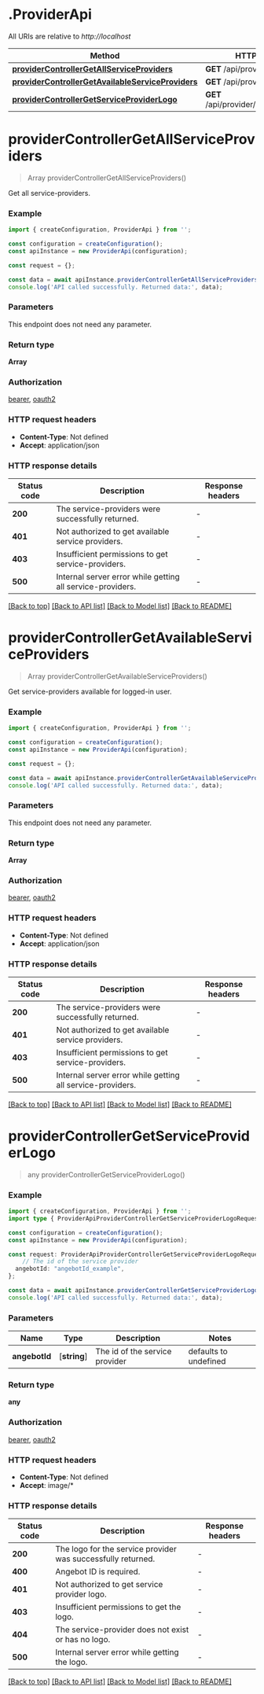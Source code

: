 # .ProviderApi

All URIs are relative to *http://localhost*

Method | HTTP request | Description
------------- | ------------- | -------------
[**providerControllerGetAllServiceProviders**](ProviderApi.md#providerControllerGetAllServiceProviders) | **GET** /api/provider/all | 
[**providerControllerGetAvailableServiceProviders**](ProviderApi.md#providerControllerGetAvailableServiceProviders) | **GET** /api/provider | 
[**providerControllerGetServiceProviderLogo**](ProviderApi.md#providerControllerGetServiceProviderLogo) | **GET** /api/provider/{angebotId}/logo | 


# **providerControllerGetAllServiceProviders**
> Array<ServiceProviderResponse> providerControllerGetAllServiceProviders()

Get all service-providers.

### Example


```typescript
import { createConfiguration, ProviderApi } from '';

const configuration = createConfiguration();
const apiInstance = new ProviderApi(configuration);

const request = {};

const data = await apiInstance.providerControllerGetAllServiceProviders(request);
console.log('API called successfully. Returned data:', data);
```


### Parameters
This endpoint does not need any parameter.


### Return type

**Array<ServiceProviderResponse>**

### Authorization

[bearer](README.md#bearer), [oauth2](README.md#oauth2)

### HTTP request headers

 - **Content-Type**: Not defined
 - **Accept**: application/json


### HTTP response details
| Status code | Description | Response headers |
|-------------|-------------|------------------|
**200** | The service-providers were successfully returned. |  -  |
**401** | Not authorized to get available service providers. |  -  |
**403** | Insufficient permissions to get service-providers. |  -  |
**500** | Internal server error while getting all service-providers. |  -  |

[[Back to top]](#) [[Back to API list]](README.md#documentation-for-api-endpoints) [[Back to Model list]](README.md#documentation-for-models) [[Back to README]](README.md)

# **providerControllerGetAvailableServiceProviders**
> Array<ServiceProviderResponse> providerControllerGetAvailableServiceProviders()

Get service-providers available for logged-in user.

### Example


```typescript
import { createConfiguration, ProviderApi } from '';

const configuration = createConfiguration();
const apiInstance = new ProviderApi(configuration);

const request = {};

const data = await apiInstance.providerControllerGetAvailableServiceProviders(request);
console.log('API called successfully. Returned data:', data);
```


### Parameters
This endpoint does not need any parameter.


### Return type

**Array<ServiceProviderResponse>**

### Authorization

[bearer](README.md#bearer), [oauth2](README.md#oauth2)

### HTTP request headers

 - **Content-Type**: Not defined
 - **Accept**: application/json


### HTTP response details
| Status code | Description | Response headers |
|-------------|-------------|------------------|
**200** | The service-providers were successfully returned. |  -  |
**401** | Not authorized to get available service providers. |  -  |
**403** | Insufficient permissions to get service-providers. |  -  |
**500** | Internal server error while getting all service-providers. |  -  |

[[Back to top]](#) [[Back to API list]](README.md#documentation-for-api-endpoints) [[Back to Model list]](README.md#documentation-for-models) [[Back to README]](README.md)

# **providerControllerGetServiceProviderLogo**
> any providerControllerGetServiceProviderLogo()


### Example


```typescript
import { createConfiguration, ProviderApi } from '';
import type { ProviderApiProviderControllerGetServiceProviderLogoRequest } from '';

const configuration = createConfiguration();
const apiInstance = new ProviderApi(configuration);

const request: ProviderApiProviderControllerGetServiceProviderLogoRequest = {
    // The id of the service provider
  angebotId: "angebotId_example",
};

const data = await apiInstance.providerControllerGetServiceProviderLogo(request);
console.log('API called successfully. Returned data:', data);
```


### Parameters

Name | Type | Description  | Notes
------------- | ------------- | ------------- | -------------
 **angebotId** | [**string**] | The id of the service provider | defaults to undefined


### Return type

**any**

### Authorization

[bearer](README.md#bearer), [oauth2](README.md#oauth2)

### HTTP request headers

 - **Content-Type**: Not defined
 - **Accept**: image/*


### HTTP response details
| Status code | Description | Response headers |
|-------------|-------------|------------------|
**200** | The logo for the service provider was successfully returned. |  -  |
**400** | Angebot ID is required. |  -  |
**401** | Not authorized to get service provider logo. |  -  |
**403** | Insufficient permissions to get the logo. |  -  |
**404** | The service-provider does not exist or has no logo. |  -  |
**500** | Internal server error while getting the logo. |  -  |

[[Back to top]](#) [[Back to API list]](README.md#documentation-for-api-endpoints) [[Back to Model list]](README.md#documentation-for-models) [[Back to README]](README.md)


